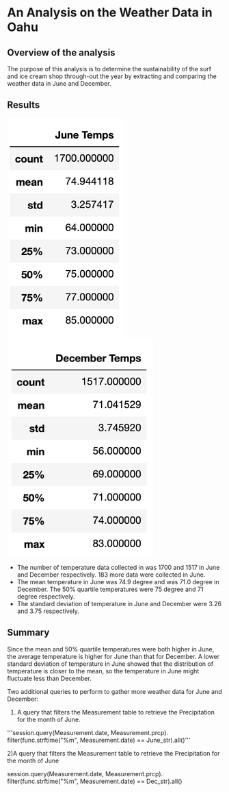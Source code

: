 # An Analysis on the Weather Data in Oahu

## Overview of the analysis
The purpose of this analysis is to determine the sustainability of the surf and ice cream shop through-out the year by extracting and comparing the weather data in June and December.

## Results
![June_data](/Resources/June_data.png)
![Dec_data](/Resources/Dec_data.png)

 - The number of temperature data collected in was 1700 and 1517 in June and December respectively. 183 more data were collected in June.
 - The mean temperature in June was 74.9 degree and was 71.0 degree in December. The 50% quartile temperatures were 75 degree and 71 degree respectively. 
 - The standard deviation of temperature in June and December were 3.26 and 3.75 respectively.


## Summary
Since the mean and 50% quartile temperatures were both higher in June, the average temperature is higher for June than that for December. A lower standard deviation of temperature in June showed that the distribution of temperature is closer to the mean, so the temperature in June might fluctuate less than December.

Two additional queries to perform to gather more weather data for June and December:
 1) A query that filters the Measurement table to retrieve the Precipitation for the month of June.

'''session.query(Measurement.date, Measurement.prcp).\
filter(func.strftime("%m", Measurement.date) == June_str).all()'''

 2)A query that filters the Measurement table to retrieve the Precipitation for the month of June

session.query(Measurement.date, Measurement.prcp).\
filter(func.strftime("%m", Measurement.date) == Dec_str).all()
